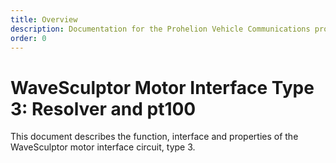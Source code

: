 ```yaml
---
title: Overview
description: Documentation for the Prohelion Vehicle Communications protocol
order: 0
---
```


# WaveSculptor Motor Interface Type 3: Resolver and pt100

This document describes the function, interface and properties of the WaveSculptor motor interface circuit, type 3.
